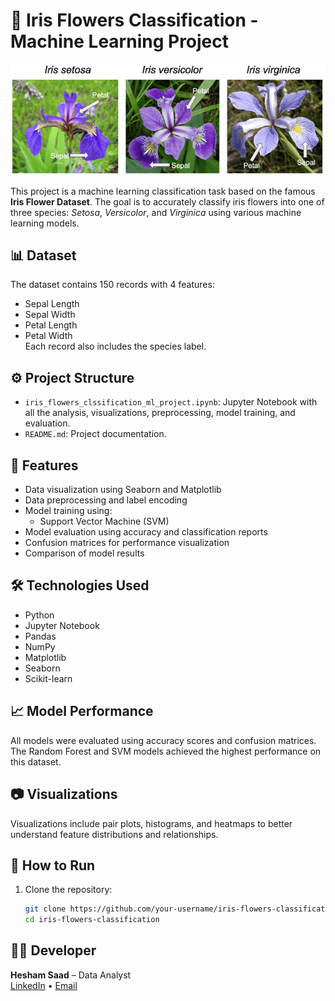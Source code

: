 # 🌸 Iris Flowers Classification - Machine Learning Project

<p align="center">
  <img src="iris.png" alt="Iris"/>
</p>

This project is a machine learning classification task based on the famous **Iris Flower Dataset**. The goal is to accurately classify iris flowers into one of three species: *Setosa*, *Versicolor*, and *Virginica* using various machine learning models.

## 📊 Dataset

The dataset contains 150 records with 4 features:
- Sepal Length
- Sepal Width
- Petal Length
- Petal Width  
Each record also includes the species label.

## ⚙️ Project Structure

- `iris_flowers_clssification_ml_project.ipynb`: Jupyter Notebook with all the analysis, visualizations, preprocessing, model training, and evaluation.
- `README.md`: Project documentation.

## 🚀 Features

- Data visualization using Seaborn and Matplotlib
- Data preprocessing and label encoding
- Model training using:
  - Support Vector Machine (SVM)
- Model evaluation using accuracy and classification reports
- Confusion matrices for performance visualization
- Comparison of model results

## 🛠️ Technologies Used

- Python
- Jupyter Notebook
- Pandas
- NumPy
- Matplotlib
- Seaborn
- Scikit-learn

## 📈 Model Performance

All models were evaluated using accuracy scores and confusion matrices. The Random Forest and SVM models achieved the highest performance on this dataset.

## 📷 Visualizations

Visualizations include pair plots, histograms, and heatmaps to better understand feature distributions and relationships.

## 📂 How to Run

1. Clone the repository:
   ```bash
   git clone https://github.com/your-username/iris-flowers-classification.git
   cd iris-flowers-classification

## 👨‍💻 Developer
**Hesham Saad** – Data Analyst  
[LinkedIn](https://www.linkedin.com/in/hesham-saad-haiba) • [Email](mailto:hesham.s.haiba@gmail.com)
